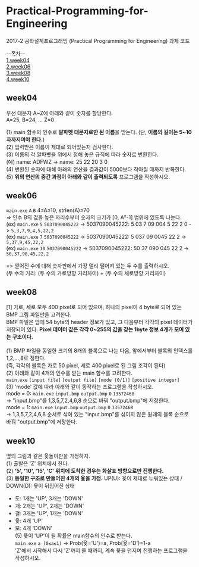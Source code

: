 # Practical-Programming-for-Engineering
2017-2 공학설계프로그래밍 (Practical Programming for Engineering) 과제 코드

--목차--<br>
[1.week04](#week04)<br>
[2.week06](#week06)<br>
[3.week08](#week08)<br>
[4.week10](#week10)<br>

## week04

우선 대문자 A~Z에 아래와 같이 숫자를 할당한다.<br>
A=25, B=24, ... Z=0<br>

(1) main 함수의 인수로 **알파벳 대문자로만 된 이름**을 받는다. (단, **이름의 길이는 5~10자까지여야 한다.**)<br>
(2) 입력받은 이름이 제대로 되어있는지 검사한다.<br>
(3) 이름의 각 알파벳을 위에서 정해 놓은 규칙에 따라 숫자로 변환한다.<br>
  (예) name: ADFWZ -> name: 25 22 20 3 0<br>
(4) 변환된 숫자에 대해 아래의 연산을 결과값이 5000보다 작아질 때까지 반복한다.<br>
(5) **위의 연산의 중간 과정이 아래와 같이 출력되도록** 프로그램을 작성하시오.

## week06

`main.exe` `A` `B` 4≤A≤10, strlen(A)≤70<br>
=> 인수 B의 값을 높은 자리수부터 숫자의 크기가 [0, A²-1] 범위에 있도록 나눈다.<br>
(ex) `main.exe` `5` `5037090045222` -> 5037090045222: 5 03 7 09 004 5 22 2 0 -> `5,3,7,9,4,5,22,2`<br>
(ex) `main.exe` `7` `5037090045222` -> 5037090045222: 5 037 09 0045 22 2 -> `5,37,9,45,22,2`<br>
(ex) `main.exe` `10` `5037090045222` -> 5037090045222: 50 37 090 045 22 2 -> `50,37,90,45,22,2`<br>

=> 얻어진 수에 대해 숫자판에서 가장 멀리 떨어져 있는 두 수를 출력하시오.<br>
(두 수의 거리: (두 수의 가로방향 거리차이) + (두 수의 세로방향 거리차이)

## week08

[1] 가로, 세로 모두 400 pixel로 되어 있으며, 하나의 pixel이 4 byte로 되어 있는 BMP 그림 파일만을 고려한다.<br>
BMP 파일은 앞에 54 byte의 header 정보가 있고, 그 다음부터 각각의 pixel 데이터가 저장되어 있다. **Pixel 데이터 값은 각각 0~255의 값을 갖는 1byte 정보 4개가 모여 있는 구조이다.**
<br><br>
(1) BMP 파일을 동일한 크기의 8개의 블록으로 나눈 다음, 앞에서부터 블록의 인덱스를 1,2,...,8로 정한다.<br>
(즉, 각각의 블록은 가로 50 pixel, 세로 400 pixel로 된 그림 조각이 된다)<br>
(2) 아래와 같이 4개의 인수를 받는 main 함수를 고려한다.<br>
`main.exe` `[input file]` `[output file]` `[mode (0/1)]` `[positive integer]`<br>
(3) 'mode' 값에 따라 아래와 같이 동작하는 프로그램을 작성하시오.<br>
mode = 0: `main.exe` `input.bmp` `output.bmp` `0` `13572468`<br>
-> "input.bmp"를 1,3,5,7,2,4,6,8 순으로 바꿔 "output.bmp"에 저장한다.<br>
mode = 1: `main.exe` `input.bmp` `output.bmp` `0` `13572468`<br>
-> 1,3,5,7,2,4,6,8 순서로 섞여 있는 "input.bmp"를 섞이지 않은 원래의 블록 순으로 바꿔 "output.bmp"에 저장한다.<br>

## week10

옆의 그림과 같은 윷놀이판을 가정하자.<br>
(1) 출발은 'Z' 위치에서 한다.<br>
(2) **'5', '10', '15', 'C' 위치에 도착한 경우는 화살표 방향으로만 진행한다.**<br>
(3) **동일한 구조로 만들어진 4개의 윷을 가정.** UP(U): 윷이 제대로 누워있는 상태 / DOWN(D): 윷이 뒤집어진 상태<br>
  - 도: 1개는 'UP', 3개는 'DOWN'
  - 개: 2개는 'UP', 2개는 'DOWN'
  - 걸: 3개는 'UP', 1개는 'DOWN'
  - 윷: 4개 'UP'
  - 모: 4개 'DOWN'<br>
(5) 윷이 'UP'이 될 확률은 main함수의 인수로 받는다.<br>
`main.exe` `a (0≤a≤1)` -> Prob(윷='U')=a, Prob(윷='D')=1-a<br>
'Z'에서 시작해서 다시 'Z'까지 올 때까지, 계속 윷을 던지며 진행하는 프로그램을 작성하시오.
